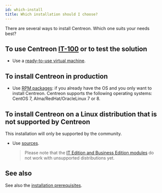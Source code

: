 ```yaml
---
id: which-install
title: Which installation should I choose?
---
```


There are several ways to install Centreon. Which one suits your needs best?

## To use Centreon [IT-100](it100.md) or to test the solution

- Use a [ready-to-use virtual machine](../installation/installation-of-a-central-server/using-virtual-machines.md).

## To install Centreon in production

- Use [RPM packages](../installation/installation-of-a-central-server/using-packages.md): if you already have the
  OS and you only want to install Centreon. Centreon supports the following operating systems: CentOS 7, Alma/RedHat/OracleLinux 7 or 8.

## To install Centreon on a Linux distribution that is not supported by Centreon

This installation will only be supported by the community.

- Use [sources](../installation/installation-of-a-central-server/using-sources.md).
  > Please note that the [IT Edition and Business Edition modules](https://www.centreon.com/editions/) do not work with
  > unsupported distributions yet.

## See also

See also the [installation prerequisites](../installation/prerequisites.md).